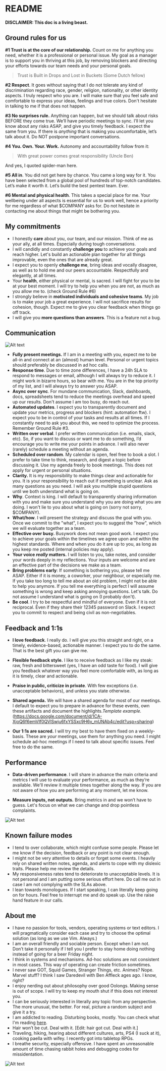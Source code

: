 # README

**DISCLAIMER: This doc is a living beast.**

## Ground rules for us

**#1 Trust is at the core of our relationship.** Count on me for anything you need, whether it is a professional or personal issue. My goal as a manager is to support you in thriving at this job, by removing blockers and directing your efforts towards our team needs and your personal goals. 

> Trust is Built in Drops and Lost in Buckets (Some Dutch fellow)

**#2 Respect**. It goes without saying that I do not tolerate any kind of discrimination regarding race, gender, religion, nationality, or other identity aspects. I truly respect who you are. I will make sure that you feel safe and comfortable to express your ideas, feelings and true colors. Don't hesitate in talking to me if that does not happen.

**#3 No surprises rule.** Anything can happen, but we should talk about risks BEFORE they come true. We’ll have periodic meetings to sync. I’ll let you know about any risks ASAP, and give you timely feedback. I expect the same from you. If there is *anything* that is making you uncomfortable, let’s talk about it. Do NOT postpone important conversations.

**#4 You. Own. Your. Work.** Autonomy and accountability follow from it:

> With great power comes great responsibility (Uncle Ben)

And yes, I quoted spider-man here.

**#5 All in**. You did not get here by chance. You came a long way for it. You have been selected from a global pool of hundreds of top-notch candidates. Let’s make it worth it. Let’s build the best pentest team. Ever.

**#6 Mental and physical health**. This takes a special place for me. Your wellbeing under all aspects is essential for us to work well, hence a priority for me regardless of what $COMPANY asks for. Do not hesitate in contacting me about things that might be bothering you.

## My commitments

* I honestly **care** about you, our team, and our mission. Think of me as your ally, at all times. Especially during tough conversations.
* I will candidly and constantly **challenge you** to achieve your goals and reach higher. Let's build an actionable plan together for all things improvable, even the ones that are already great.
* I expect you to openly **challenge me**, bring ideas and vocally disagree, as well as to hold me and our peers accountable. Respectfully and elegantly, at all times.
* Your **health**, either physical or mental, is sacred. I will fight for you to be at your best moment. I will try to help you when you are not, as much as you allow me to. (check Ground Rule #6)
* I strongly believe in **motivated individuals and cohesive teams**. My job is to make your job a great experience. I will not sacrifice results for cohesion, though. Expect me to give you clear feedback when things go off track.
* I will give you **more questions than answers**. This is a feature not a bug.

## Communication

![Alt text](img/comm.png?raw=true "Communication the secret is")

* **Fully present meetings.** If I am in a meeting with you, expect me to be all-in and connect at an (almost) human level. Personal or urgent topics should preferably be discussed in ad hoc calls.
* **Response time**. Due to time zone differences, I have a 24h SLA to respond to messages or email, although I will always try to reduce it. I might work in bizarre hours, so bear with me. You are in the top priority of my list, and I will always try to answer you ASAP.
* **Async over sync**. For mundane communication, Slack, dashboards, docs, spreadsheets tend to reduce the meetings overhead and speed up our results. Don't assume I am too busy, do reach out.
* **Automated updates**. I expect you to transparently document and update your metrics, progress and blockers (hint: automation ftw). I expect you to be in control of your tasks and results at all times. If I constantly need to ask you about this, we need to optimize the process. Remember Ground Rule #3.
* **Written over verbal**. I prefer written communication (i.e. emails, slack, etc). So, if you want to discuss or want me to do something, I’d encourage you to write me your points in advance. I will also never (rarely) schedule a meeting without an agenda.
* **Scheduled over random**. My calendar is open, feel free to book a slot. I prefer to take time to think, research, and digest a topic before discussing it. Use my agenda freely to book meetings. This does not apply for urgent or personal situations.
* **Clarity.** It is my responsibility to make things clear and actionable for you. It is your responsibility to reach out if something is unclear. Ask as many questions as you need. I will ask you multiple stupid questions until we both understand what is going on.
* **Why**. Context is king. I will default to transparently sharing information with you and make sure you understand why you are doing what you are doing. I won't lie to you about what is going on (sorry not sorry, $COMPANY).
* **What/how**. I will present the strategy and discuss the goal with you. Once we commit to the "what", I expect you to suggest the "how", which we will evaluate together as a team.
* **Effective over busy.** Busywork does not mean good work. I expect you to achieve your goals within the timelines we agree upon and within the highest standards. Where and when you do it are up to you, as long as you keep me posted (internal policies may apply).
* **Your voice _really_ matters.** I will listen to you, take notes, and consider your words deeply in my reflections. Your inputs are welcome and are an effective part of the decisions we make as a team.
* **Bring problems early**: If something is bothering you, please tell me ASAP. Either if it is money, a coworker, your neighbour, or especially me. If you take too long to tell me about an old problem, I might not be able to help you anymore. If you tell me everything is perfect I will assume something is wrong and keep asking annoying questions. Let's talk. Do not assume I understand what is going on (I probably don't).
* **Be cool**. I try to be respectful and mindful of everyone. Even if it is not reciprocal. Even if they share their 12345 password on Slack. I expect you to commit to respect and being civil as non-negotiables.

## Feedback and 1:1s

* **I love feedback**. I really do. I will give you this straight and right, on a timely, evidence-based, actionable manner. I expect you to do the same. That is the best gift you can give me.

* **Flexible feedback style.** I like to receive feedback as I like my steak: raw, fresh and bittersweet (yes, I have an odd taste for food). I will give you feedback whatever way you feel more comfortable with, as long as it is timely, clear and actionable.

* **Praise in public, criticize in private**. With few exceptions (i.e. unacceptable behaviors), and unless you state otherwise.

* **Shared agenda.** We will have a shared agenda for most of our meetings. I default to expect you to prepare in advance for these events, own these artifacts and document the highlights._Template example._ (https://docs.google.com/document/d/1CA-XjoQ6f6emVIf0QVlSwju6fxYSSxc9H6v_mUNAb4c/edit?usp=sharing)

* **Our 1:1s are sacred.** I will try my best to have them fixed on a weekly-basis. These are *your* meetings, use them for anything you need. I might schedule ad-hoc meetings if I need to talk about specific issues. Feel free to do the same.

## Performance

* **Data-driven performance**. I will share in advance the main criteria and metrics I will use to evaluate your performance, as much as they’re available. We'll review it multiple times together along the way. If you are not aware of how you are performing at any moment, let me know.

* **Measure inputs, not outputs.** Bring metrics in and we won’t have to guess. Let's focus on what we can change and drop pointless complaints.

![Alt text](img/measure.png?raw=true "No data no problems")

## Known failure modes

* I tend to over collaborate, which might confuse some people. Please let me know if the decision, feedback or any point is not clear enough.
* I might not be very attentive to details or forget some events. I heavily rely on shared written notes, agenda, and alerts to cope with my dislexic traits. Please help me review the details.
* My responsiveness rates tend to deteriorate to unacceptable levels. It is not personal and I am putting some serious effort here. Do call me out in case I am not complying with the SLAs above.
* I lean towards monologues. If I start speaking, I can literally keep going on for hours. Feel free to interrupt me and do speak up. Use the raise hand feature in our calls.

## About me

* I have no passion for tools, vendors, operating systems or text editors. I will pragmatically consider each case and try to choose the optimal solution (as long as we use Vim. Always.)
* I am an overall friendly and sociable person. Except when I am not. Don’t take it personally if I tell you I prefer to stay home doing nothing instead of going for a beer Friday night.
* I think in systems and mechanisms. Ad-hoc solutions are not consistent in most cases. This way of operating can create friction sometimes.
* I never saw GOT, Squid Games, Stranger Things, etc. Animes? Nope. Marvel stuff? I think I saw Daredevil with Ben Affleck ages ago. I know, right?
* I enjoy nerding out about philosophy over good Oolongs. Making sense is out of scope. I will try to keep my mouth shut if this does not interest you.
* I can be seriously interested in literally any topic from any perspective. The more unusual, the better. For real, picture a random subject and give it a try.
* I am addicted to reading. Disturbing books, mostly. You can check what I'm reading [here](https://www.goodreads.com/user/show/37626915-marcos-valle).
* Hair won’t be cut. Deal with it. [Edit: hair got cut. Deal with it.]
* Traveling, hiking, hearing about different cultures, arts, PS4 (I suck at it), cooking paella with wifey. I recently got into tabletop RPGs.
* I breathe security, especially offensive. I have spent an unreasonable amount of time chasing rabbit holes and debugging codes for missidentation.

![Alt text](img/alice.png?raw=true "Rabbitholes")
